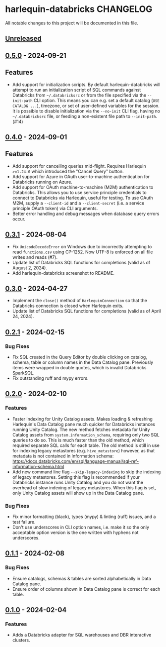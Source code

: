 # harlequin-databricks CHANGELOG

All notable changes to this project will be documented in this file.

## [Unreleased]

## [0.5.0] - 2024-09-21

## Features

-   Add support for initialization scripts. By default harlequin-databricks will attempt to run an
initialization script of SQL commands against Databricks from `~/.databricksrc` or from the file
specified via the `--init-path` CLI option. This means you can e.g. set a default catalog
(`USE CATALOG ...`), timezone, or set of user-defined variables for the session. It is possible to
disable initialization via the `--no-init` CLI flag, having no  `~/.databricksrc` file, or feeding
a non-existent file path to `--init-path`. (#14)

## [0.4.0] - 2024-09-01

## Features

-   Add support for cancelling queries mid-flight. Requires Harlequin `>=1.24.0` which introduced
the "Cancel Query" button.
-   Add support for Azure in OAuth user-to-machine authentication for Databricks running on Azure.
-   Add support for OAuth machine-to-machine (M2M) authentication to Databricks. This allows you to
use service principle credentials to connect to Databricks via Harlequin, useful for testing. To
use OAuth M2M, supply a `--client-id` and a `--client-secret` (i.e. a service principle OAuth
token) via CLI arguments.
-   Better error handling and debug messages when database query errors occur.

## [0.3.1] - 2024-08-04

-   Fix `UnicodeDecodeError` on Windows due to incorrectly attempting to read `functions.csv` using
CP-1252. Now UTF-8 is enforced on all file writes and reads (#7).
-   Update list of Databricks SQL functions for completions (valid as of August 2, 2024).
-   Add harlequin-databricks screenshot to README.

## [0.3.0] - 2024-04-27

-   Implement the `close()` method of `HarlequinConnection` so that the Databricks connection is
closed when Harlequin exits.
-   Update list of Databricks SQL functions for completions (valid as of April 24, 2024).

## [0.2.1] - 2024-02-15

### Bug Fixes

-   Fix SQL created in the Query Editor by double clicking on catalog, schema, table or column
names in the Data Catalog pane. Previously items were wrapped in double quotes, which is invalid
Databricks SparkSQL.
-   Fix outstanding ruff and mypy errors.

## [0.2.0] - 2024-02-10

### Features

-   Faster indexing for Unity Catalog assets. Makes loading & refreshing Harlequin's Data Catalog
pane much quicker for Databricks instances running Unity Catalog. The new method fetches metadata
for Unity Catalog assets from `system.information_schema`, requiring only two SQL queries to do so.
This is much faster than the old method, which required separate SQL calls for each table. The old
method is still in use for indexing legacy metastores (e.g. `hive_metastore`) however, as that
metadata is not contained in Information schema:
https://docs.databricks.com/en/sql/language-manual/sql-ref-information-schema.html
-   Add new command line flag `--skip-legacy-indexing` to skip the indexing of legacy metastores.
Setting this flag is recommended if your Databricks instance runs Unity Catalog and you do not want
the overhead of slow indexing of legacy metastores. When this flag is set, only Unity Catalog
assets will show up in the Data Catalog pane.

### Bug Fixes

-   Fix minor formatting (black), types (mypy) & linting (ruff) issues, and a test failure.
-   Don't use underscores in CLI option names, i.e. make it so the only acceptable option version
is the one written with hyphens not underscores.

## [0.1.1] - 2024-02-08

### Bug Fixes

-   Ensure catalogs, schemas & tables are sorted alphabetically in Data Catalog pane.
-   Ensure order of columns shown in Data Catalog pane is correct for each table.

## [0.1.0] - 2024-02-04

### Features

-   Adds a Databricks adapter for SQL warehouses and DBR interactive clusters.

[Unreleased]: https://github.com/alexmalins/harlequin-databricks/compare/0.5.0...HEAD

[0.5.0]: https://github.com/alexmalins/harlequin-databricks/compare/0.4.0...0.5.0

[0.4.0]: https://github.com/alexmalins/harlequin-databricks/compare/0.3.1...0.4.0

[0.3.1]: https://github.com/alexmalins/harlequin-databricks/compare/0.3.0...0.3.1

[0.3.0]: https://github.com/alexmalins/harlequin-databricks/compare/0.2.1...0.3.0

[0.2.1]: https://github.com/alexmalins/harlequin-databricks/compare/0.2.0...0.2.1

[0.2.0]: https://github.com/alexmalins/harlequin-databricks/compare/0.1.1...0.2.0

[0.1.1]: https://github.com/alexmalins/harlequin-databricks/compare/0.1.0...0.1.1

[0.1.0]: https://github.com/alexmalins/harlequin-databricks/compare/a7156a0f90418d2130838b737592528c89a43ac8...0.1.0

